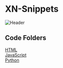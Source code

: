 # XN-Snippets
![Header](https://cdn.discordapp.com/attachments/1162653903830134844/1167148682211250226/Capture.PNG?ex=654d12ea&is=653a9dea&hm=574e682d74eb28491f513c79541d52042e50c22a164db281a326dae28abd18f4&)

## Code Folders
[HTML](https://github.com/Xyron-Bot/XN-Snippets/tree/main/HTML)                                                                                             
[JavaScript](https://github.com/Xyron-Bot/XN-Snippets/tree/main/JavaScript)                                                                                     
      [Python](https://github.com/Xyron-Bot/XN-Snippets/tree/main/Python)

